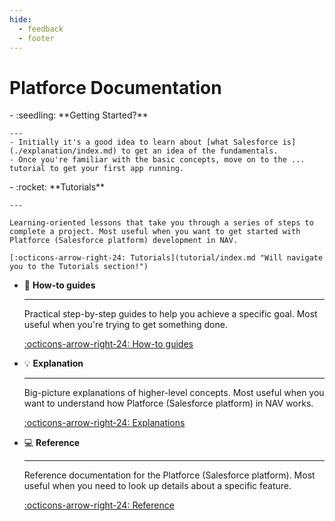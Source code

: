 ```yaml
---
hide:
  - feedback
  - footer
---
```

<!-- hides the edit button on the start-page -->
<style> 
  article.md-content__inner.md-typeset > a.md-content__button.md-icon {
    display: none;
  }
</style>

# Platforce Documentation

<div class="grid cards" markdown>
-   :seedling: **Getting Started?**

    ---
    - Initially it's a good idea to learn about [what Salesforce is](./explanation/index.md) to get an idea of the fundamentals.
    - Once you're familiar with the basic concepts, move on to the ... tutorial to get your first app running.

</div>

<div class="grid cards" markdown>
-   :rocket: **Tutorials**

    ---

    Learning-oriented lessons that take you through a series of steps to complete a project. Most useful when you want to get started with Platforce (Salesforce platform) development in NAV.

    [:octicons-arrow-right-24: Tutorials](tutorial/index.md "Will navigate you to the Tutorials section!")

- :dart: **How-to guides**

    ---

    Practical step-by-step guides to help you achieve a specific goal. Most useful when you're trying to get something done.

    [:octicons-arrow-right-24: How-to guides](how-to-guides/index.md "Will navigate you to the How-to guides section!")

- :bulb: **Explanation**

    ---

    Big-picture explanations of higher-level concepts. Most useful when you want to understand how Platforce (Salesforce platform) in NAV works.

    [:octicons-arrow-right-24: Explanations](explanation/index.md "Will navigate you to the Explanation section!")

- :computer: **Reference**

    ---

    Reference documentation for the Platforce (Salesforce platform). Most useful when you need to look up details about a specific feature.

    [:octicons-arrow-right-24: Reference](reference/index.md "Will navigate you to the Reference section!")

</div>
